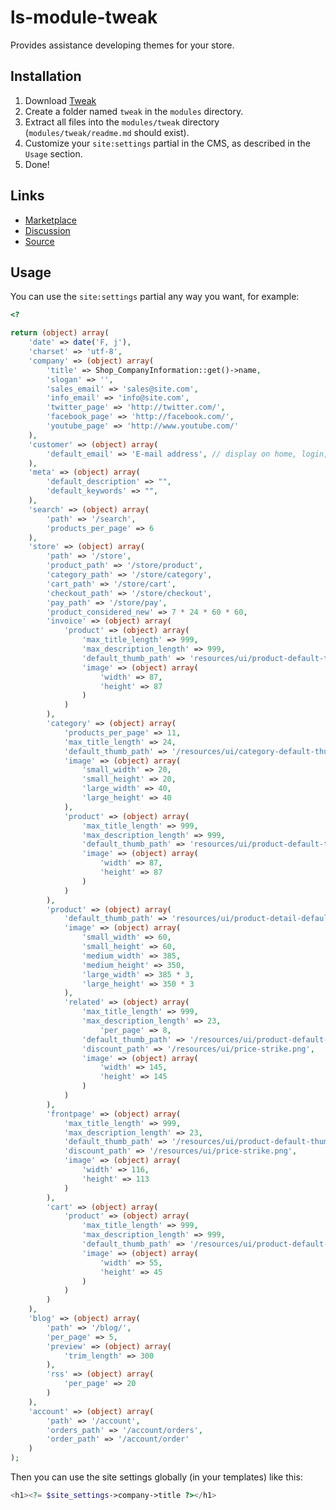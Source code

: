 # ls-module-tweak
Provides assistance developing themes for your store.

## Installation
1. Download [Tweak](https://github.com/limewheel/ls-module-tweak/zipball/master)
1. Create a folder named `tweak` in the `modules` directory.
1. Extract all files into the `modules/tweak` directory (`modules/tweak/readme.md` should exist).
1. Customize your `site:settings` partial in the CMS, as described in the `Usage` section.
1. Done!

## Links

* [Marketplace](https://lemonstandapp.com/marketplace/module/tweak/)
* [Discussion](http://forum.lemonstandapp.com/topic/2199-module-tweak/)
* [Source](https://github.com/limewheel/ls-module-tweak)

## Usage
You can use the `site:settings` partial any way you want, for example:

```php
<?

return (object) array(
	'date' => date('F, j'),
	'charset' => 'utf-8',
	'company' => (object) array(
		'title' => Shop_CompanyInformation::get()->name,
		'slogan' => '',
		'sales_email' => 'sales@site.com',
		'info_email' => 'info@site.com',
		'twitter_page' => 'http://twitter.com/',
		'facebook_page' => 'http://facebook.com/',
		'youtube_page' => 'http://www.youtube.com/'
	),
	'customer' => (object) array(
		'default_email' => 'E-mail address', // display on home, login, register pages
	),
	'meta' => (object) array(
		'default_description' => "",
		'default_keywords' => "",
	),
	'search' => (object) array(
		'path' => '/search',
		'products_per_page' => 6
	),
	'store' => (object) array(
		'path' => '/store',
		'product_path' => '/store/product',
		'category_path' => '/store/category',
		'cart_path' => '/store/cart',
		'checkout_path' => '/store/checkout',
		'pay_path' => '/store/pay',
		'product_considered_new' => 7 * 24 * 60 * 60,
		'invoice' => (object) array(
			'product' => (object) array(
				'max_title_length' => 999,
				'max_description_length' => 999,
				'default_thumb_path' => 'resources/ui/product-default-thumb.png',
				'image' => (object) array(
					'width' => 87,
					'height' => 87
				)
			)
		),
		'category' => (object) array(
			'products_per_page' => 11,
			'max_title_length' => 24,
			'default_thumb_path' => '/resources/ui/category-default-thumb.jpg',
			'image' => (object) array(
				'small_width' => 20,
				'small_height' => 20,
				'large_width' => 40,
				'large_height' => 40
			),
			'product' => (object) array(
				'max_title_length' => 999,
				'max_description_length' => 999,
				'default_thumb_path' => 'resources/ui/product-default-thumb.png',
				'image' => (object) array(
					'width' => 87,
					'height' => 87
				)
			)
		),
		'product' => (object) array(
			'default_thumb_path' => 'resources/ui/product-detail-default-thumb.png',
			'image' => (object) array(
				'small_width' => 60,
				'small_height' => 60,
				'medium_width' => 385,
				'medium_height' => 350,
				'large_width' => 385 * 3,
				'large_height' => 350 * 3
			),
			'related' => (object) array(
				'max_title_length' => 999,
				'max_description_length' => 23,
					'per_page' => 8,
				'default_thumb_path' => '/resources/ui/product-default-thumb.png',
				'discount_path' => '/resources/ui/price-strike.png',
				'image' => (object) array(
					'width' => 145,
					'height' => 145
				)
			)
		),
		'frontpage' => (object) array(
			'max_title_length' => 999,
			'max_description_length' => 23,
			'default_thumb_path' => '/resources/ui/product-default-thumb.png',
			'discount_path' => '/resources/ui/price-strike.png',
			'image' => (object) array(
				'width' => 116,
				'height' => 113
			)
		),
		'cart' => (object) array(
			'product' => (object) array(
				'max_title_length' => 999,
				'max_description_length' => 999,
				'default_thumb_path' => '/resources/ui/product-default-thumb.png',
				'image' => (object) array(
					'width' => 55,
					'height' => 45
				)
			)
		)
	),
	'blog' => (object) array(
		'path' => '/blog/',
		'per_page' => 5,
		'preview' => (object) array(
			'trim_length' => 300
		),
		'rss' => (object) array(
			'per_page' => 20
		)
	),
	'account' => (object) array(
		'path' => '/account',
		'orders_path' => '/account/orders',
		'order_path' => '/account/order'
	)
);
```

Then you can use the site settings globally (in your templates) like this:

```php
<h1><?= $site_settings->company->title ?></h1>
```
